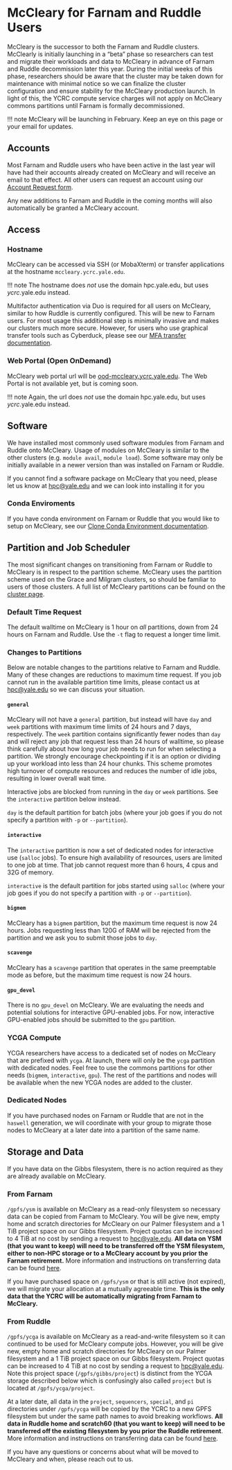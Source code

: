 # McCleary for Farnam and Ruddle Users

McCleary is the successor to both the Farnam and Ruddle clusters. 
McClearly is initially launching in a “beta” phase so researchers can test and migrate their workloads and data to McCleary in advance of Farnam and Ruddle decommission later this year.
During the initial weeks of this phase, researchers should be aware that the cluster may be taken down for maintenance with minimal notice so we can finalize the cluster configuration and ensure stability for the McCleary production launch.
In light of this, the YCRC compute service charges will not apply on McCleary commons partitions  until Farnam is formally decommissioned.


!!! note
    McCleary will be launching in February. Keep an eye on this page or your email for updates.


## Accounts

Most Farnam and Ruddle users who have been active in the last year will have had their accounts already created on McCleary and will receive an email to that effect. 
All other users can request an account using our [Account Request form](https://research.computing.yale.edu/support/hpc/account-request).

Any new additions to Farnam and Ruddle in the coming months will also automatically be granted a McCleary account.

## Access

### Hostname

McCleary can be accessed via SSH (or MobaXterm) or transfer applications at the hostname `mccleary.ycrc.yale.edu`. 

!!! note
	The hostname does *not* use the domain hpc.yale.edu, but uses *ycrc*.yale.edu instead.

Multifactor authentication via Duo is required for all users on McCleary, similar to how Ruddle is currently configured.
This will be new to Farnam users. For most usage this additional step is minimally invasive and makes our clusters much more secure. 
However, for users who use graphical transfer tools such as Cyberduck, please see our [MFA transfer documentation](/data/transfer/#cyberduck-on-ruddle).

### Web Portal (Open OnDemand)

McCleary web portal url will be [ood-mccleary.ycrc.yale.edu](http://ood-mccleary.ycrc.yale.edu). The Web Portal is not available yet, but is coming soon.

!!! note
	Again, the url does *not* use the domain hpc.yale.edu, but uses *ycrc*.yale.edu instead.


## Software

We have installed most commonly used software modules from Farnam and Ruddle onto McCleary. 
Usage of modules on McCleary is similar to the other clusters (e.g. `module avail`, `module load`). 
Some software may only be initially available in a newer version than was installed on Farnam or Ruddle. 

If you cannot find a software package on McCleary that you need, please let us know at [hpc@yale.edu](mailto:hpc@yale.edu) and we can look into installing it for you

### Conda Enviroments

If you have conda environment on Farnam or Ruddle that you would like to setup on McCleary, see our [Clone Conda Environment documentation](https://docs.ycrc.yale.edu/clusters-at-yale/guides/conda-clone/).

## Partition and Job Scheduler

The most significant changes on transitioning from Farnam or Ruddle to McCleary is in respect to the partition scheme. 
McCleary uses the partition scheme used on the Grace and Milgram clusters, so should be familiar to users of those clusters.
A full list of McCleary partitions can be found on the [cluster page](/clusters/mccleary/).

### Default Time Request

The default walltime on McCleary is 1 hour on *all* partitions, down from 24 hours on Farnam and Ruddle. 
Use the `-t` flag to request a longer time limit.

### Changes to Partitions

Below are notable changes to the partitions relative to Farnam and Ruddle. Many of these changes are reductions to maximum time request. 
If you job cannot run in the available partition time limits, please contact us at [hpc@yale.edu](mailto:hpc@yale.edu) so we can discuss your situation.

#### `general`

McCleary will not have a `general` partition, but instead will have `day` and `week` partitions with maximum time limits of 24 hours and 7 days, respectively. 
The `week` partition contains significantly fewer nodes than `day` and will reject any job that request less than 24 hours of walltime, so please think carefully about how long your job needs to run for when selecting a partition.
We strongly encourage checkpointing if it is an option or dividing up your workload into less than 24 hour chunks.
This scheme promotes high turnover of compute resources and reduces the number of idle jobs, resulting in lower overall wait time.

Interactive jobs are blocked from running in the `day` or `week` partitions. See the `interactive` partition below instead.

`day` is the default partition for batch jobs (where your job goes if you do not specify a partition with `-p` or `--partition`).

#### `interactive`

The `interactive` partition is now a set of dedicated nodes for interactive use (`salloc` jobs).
To ensure high availability of resources, users are limited to one job at time.
That job cannot request more than 6 hours, 4 cpus and 32G of memory.

`interactive` is the default partition for jobs started using `salloc` (where your job goes if you do not specify a partition with `-p` or `--partition`).

#### `bigmem`

McCleary has a `bigmem` partition, but the maximum time request is now 24 hours. 
Jobs requesting less than 120G of RAM will be rejected from the partition and we ask you to submit those jobs to `day`.

#### `scavenge`

McCleary has a `scavenge` partition that operates in the same preemptable mode as before, but the maximum time request is now 24 hours. 
 
#### `gpu_devel`

There is no `gpu_devel` on McCleary. We are evaluating the needs and potential solutions for interactive GPU-enabled jobs.
For now, interactive GPU-enabled jobs should be submitted to the `gpu` partition.

### YCGA Compute

YCGA researchers have access to a dedicated set of nodes on McCleary that are prefixed with `ycga`. 
At launch, there will only be the `ycga` partition with dedicated nodes.
Feel free to use the commons partitions for other needs (`bigmem`, `interactive`, `gpu`).
The rest of the partitions and nodes will be available when the new YCGA nodes are added to the cluster.


### Dedicated Nodes

If you have purchased nodes on Farnam or Ruddle that are not in the `haswell` generation, we will coordinate with your group to migrate those nodes to McCleary at a later date into a partition of the same name.


## Storage and Data

If you have data on the Gibbs filesystem, there is no action required as they are already available on McCleary.

### From Farnam

`/gpfs/ysm` is available on McCleary as a read-only filesystem so necessary data can be copied from Farnam to McCleary. You will be give new, empty home and scratch directories for McCleary on our Palmer filesystem and a 1 TiB project space on our Gibbs filesystem. Project quotas can be increased to 4 TiB at no cost by sending a request to [hpc@yale.edu](mailto:hpc@yale.edu). **All data on YSM (that you want to keep) will need to be transferred off the YSM filesystem, either to non-HPC storage or to a McCleary account by you prior the Farnam retirement.** More information and instructions on transferring data can be found [here](/data/mccleary-transfer/).

If you have purchased space on `/gpfs/ysm` or that is still active (not expired), we will migrate your allocation at a mutually agreeable time. **This is the only data that the YCRC will be automatically migrating from Farnam to McCleary.**  

### From Ruddle

`/gpfs/ycga` is available on McCleary as a read-and-write filesystem so it can continued to be used for McCleary compute jobs. However, you will be give new, empty home and scratch directories for McCleary on our Palmer filesystem and a 1 TiB project space on our Gibbs filesystem. Project quotas can be increased to 4 TiB at no cost by sending a request to [hpc@yale.edu](mailto:hpc@yale.edu). Note this project space (`/gpfs/gibbs/project`) is distinct from the YCGA storage described below which is confusingly also called `project` but is located at `/gpfs/ycga/project`.

At a later date, all data in the `project`, `sequencers`, `special`, and `pi` directories under `/gpfs/ycga` will be copied by the YCRC to a new GPFS filesystem but under the same path names to avoid breaking workflows.  **All data in Ruddle home and scratch60 (that you want to keep) will need to be transferred off the existing filesystem by you prior the Ruddle retirement**. More information and instructions on transferring data can be found [here](/data/mccleary-transfer/).
 
If you have any questions or concerns about what will be moved to McCleary and when, please reach out to us.

